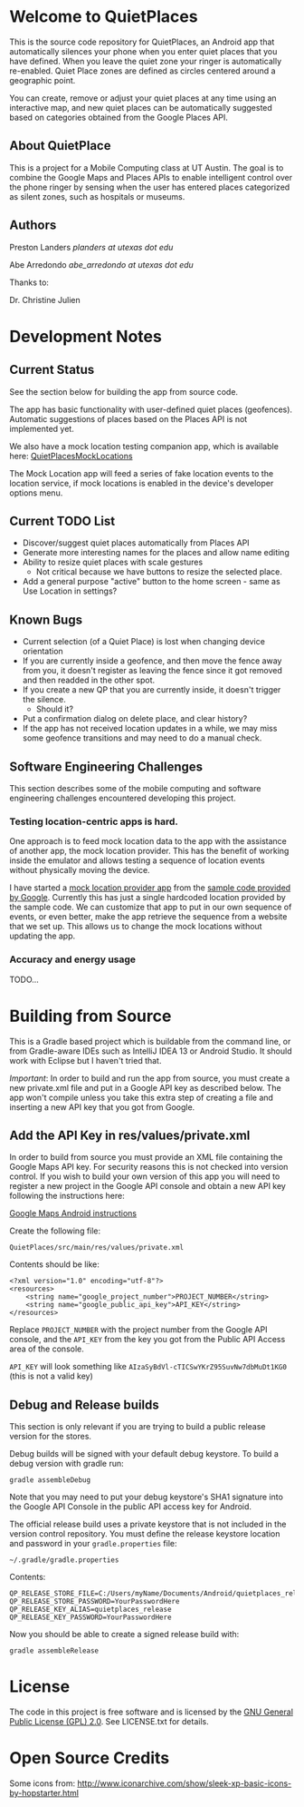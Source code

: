 
# Welcome to QuietPlaces #

This is the source code repository for QuietPlaces, an Android app that automatically
silences your phone when you enter quiet places that you have defined. When you leave
the quiet zone your ringer is automatically re-enabled. Quiet Place zones are defined as
circles centered around a geographic point.

You can create, remove or adjust your quiet places at any time using an interactive map,
and new quiet places can be automatically suggested based on categories obtained from
the Google Places API.

## About QuietPlace ##

This is a project for a Mobile Computing class at UT Austin. The goal is to combine the
Google Maps and Places APIs to enable intelligent control over the phone ringer by sensing
 when the user has entered places categorized as silent zones, such as hospitals or museums.


## Authors ##

Preston Landers _planders at utexas dot edu_

Abe Arredondo _abe_arredondo at utexas dot edu_

Thanks to:

Dr. Christine Julien

# Development Notes #

## Current Status ##

See the section below for building the app from source code.

The app has basic functionality with user-defined quiet places (geofences). Automatic
suggestions of places based on the Places API is not implemented yet.

We also have a mock location testing companion app, which is available here:
[QuietPlacesMockLocations]

The Mock Location app will feed a series of fake location events to the location service,
if mock locations is enabled in the device's developer options menu.

## Current TODO List  ##

* Discover/suggest quiet places automatically from Places API
* Generate more interesting names for the places and allow name editing
* Ability to resize quiet places with scale gestures
  * Not critical because we have buttons to resize the selected place.
* Add a general purpose "active" button to the home screen - same as Use Location in settings?

## Known Bugs ##

* Current selection (of a Quiet Place) is lost when changing device orientation
* If you are currently inside a geofence, and then move the fence away from you,
  it doesn't register as leaving the fence since it got removed and then
  readded in the other spot.
* If you create a new QP that you are currently inside, it doesn't trigger the silence.
  * Should it?
* Put a confirmation dialog on delete place, and clear history?
* If the app has not received location updates in a while, we may miss some geofence
  transitions and may need to do a manual check.

## Software Engineering Challenges ##

This section describes some of the mobile computing and software engineering challenges
encountered developing this project.

### Testing location-centric apps is hard. ###

One approach is to feed mock location data to the app with the assistance of another app, the mock
location provider. This has the benefit of working inside the emulator and allows testing a sequence
of location events without physically moving the device.

I have started a [mock location provider app][QuietPlacesMockLocations] from
the [sample code provided by Google][Location Testing].  Currently this has just a single
hardcoded location provided by the sample code. We can customize that app to put in our own
sequence of events, or even better, make the app retrieve the sequence from a website that we
set up. This allows us to change the mock locations without updating the app.

[QuietPlacesMockLocations]: https://bitbucket.org/planders/quietplacesmocklocations
[Location Testing]: http://developer.android.com/training/location/location-testing.html

### Accuracy and energy usage ###

TODO...

# Building from Source #

This is a Gradle based project which is buildable from the command line, or from
Gradle-aware IDEs such as IntelliJ IDEA 13 or Android Studio. It should work with
Eclipse but I haven't tried that.

*Important*: In order to build and run the app from source, you must create a new private.xml file
and put in a Google API key as described below. The app won't compile unless you take this extra
step of creating a file and inserting a new API key that you got from Google.


## Add the API Key in res/values/private.xml ##

In order to build from source you must provide an XML file containing the Google Maps API key.
For security reasons this is not checked into version control. If you wish to build your own
version of this app you will need to register a new project in the Google API console and obtain
a new API key following the instructions here:

[Google Maps Android instructions](https://developers.google.com/maps/documentation/android/start#creating_an_api_project)

Create the following file:

    QuietPlaces/src/main/res/values/private.xml

Contents should be like:

    <?xml version="1.0" encoding="utf-8"?>
    <resources>
        <string name="google_project_number">PROJECT_NUMBER</string>
        <string name="google_public_api_key">API_KEY</string>
    </resources>

Replace `PROJECT_NUMBER` with the project number from the Google API console, and the `API_KEY` from the
key you got from the Public API Access area of the console.

`API_KEY` will look something like `AIzaSyBdVl-cTICSwYKrZ95SuvNw7dbMuDt1KG0` (this is not a valid key)


## Debug and Release builds ##

This section is only relevant if you are trying to build a public release version for the stores.

Debug builds will be signed with your default debug keystore. To build a debug version with gradle run:

    gradle assembleDebug

Note that you may need to put your debug keystore's SHA1 signature into the Google API Console in the
public API access key for Android.

The official release build uses a private keystore that is not included in the version
control repository.  You must define the release keystore location and password in your
`gradle.properties` file:

    ~/.gradle/gradle.properties

Contents:

    QP_RELEASE_STORE_FILE=C:/Users/myName/Documents/Android/quietplaces_release.keystore
    QP_RELEASE_STORE_PASSWORD=YourPasswordHere
    QP_RELEASE_KEY_ALIAS=quietplaces_release
    QP_RELEASE_KEY_PASSWORD=YourPasswordHere

Now you should be able to create a signed release build with:

    gradle assembleRelease

# License

The code in this project is free software and is licensed by the
[GNU General Public License (GPL) 2.0](http://www.gnu.org/licenses/gpl-2.0.txt).
See LICENSE.txt for details.


# Open Source Credits

Some icons from:
http://www.iconarchive.com/show/sleek-xp-basic-icons-by-hopstarter.html

